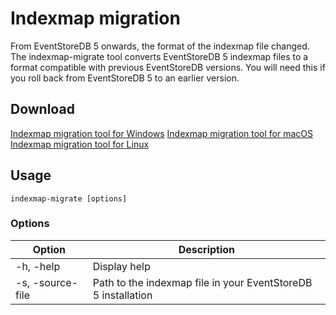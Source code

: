 # Indexmap migration

From EventStoreDB 5 onwards, the format of the indexmap file changed. The indexmap-migrate tool converts EventStoreDB 5 indexmap files to a format compatible with previous EventStoreDB versions. You will need this if you roll back from EventStoreDB 5 to an earlier version.

<!-- TODO: Refactor to VuePress -->

## Download

<p class="call-to-action">
<a href="/downloads/indexmap-migrate.windows.zip" class="btn btn--primary">Indexmap migration tool for Windows</a>
<a href="/downloads/indexmap-migrate.macos.zip" class="btn btn--primary">Indexmap migration tool for macOS</a>
<a href="/downloads/indexmap-migrate.linux.x64.zip" class="btn btn--primary">Indexmap migration tool for Linux</a>
</p>

## Usage

```shell
indexmap-migrate [options]
```

### Options

| Option           | Description                                                  |
| ---------------- | ------------------------------------------------------------ |
| -h, -help        | Display help                                                 |
| -s, -source-file | Path to the indexmap file in your EventStoreDB 5 installation |
